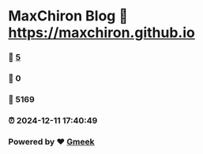 # MaxChiron Blog :link: https://maxchiron.github.io 
### :page_facing_up: [5](https://maxchiron.github.io/tag.html) 
### :speech_balloon: 0 
### :hibiscus: 5169 
### :alarm_clock: 2024-12-11 17:40:49 
### Powered by :heart: [Gmeek](https://github.com/Meekdai/Gmeek)
